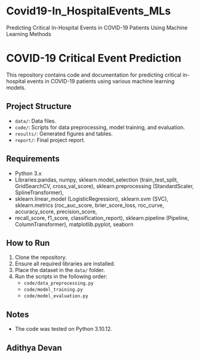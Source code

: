 # Covid19-In_HospitalEvents_MLs
Predicting Critical In-Hospital Events in COVID-19 Patients Using Machine Learning Methods

# COVID-19 Critical Event Prediction

This repository contains code and documentation for predicting critical in-hospital events in COVID-19 patients using various machine learning models.

## Project Structure

- `data/`: Data files.
- `code/`: Scripts for data preprocessing, model training, and evaluation.
- `results/`: Generated figures and tables.
- `report/`: Final project report.

## Requirements

- Python 3.x
- Libraries:pandas, numpy, sklearn.model_selection (train_test_split, GridSearchCV, cross_val_score), sklearn.preprocessing (StandardScaler, SplineTransformer),
- sklearn.linear_model (LogisticRegression), sklearn.svm (SVC), sklearn.metrics (roc_auc_score, brier_score_loss, roc_curve, accuracy_score, precision_score,
- recall_score, f1_score, classification_report), sklearn.pipeline (Pipeline, ColumnTransformer), matplotlib.pyplot, seaborn

## How to Run

1. Clone the repository.
2. Ensure all required libraries are installed.
3. Place the dataset in the `data/` folder.
4. Run the scripts in the following order:
   - `code/data_preprocessing.py`
   - `code/model_training.py`
   - `code/model_evaluation.py`

## Notes


- The code was tested on Python 3.10.12.

## Adithya Devan


